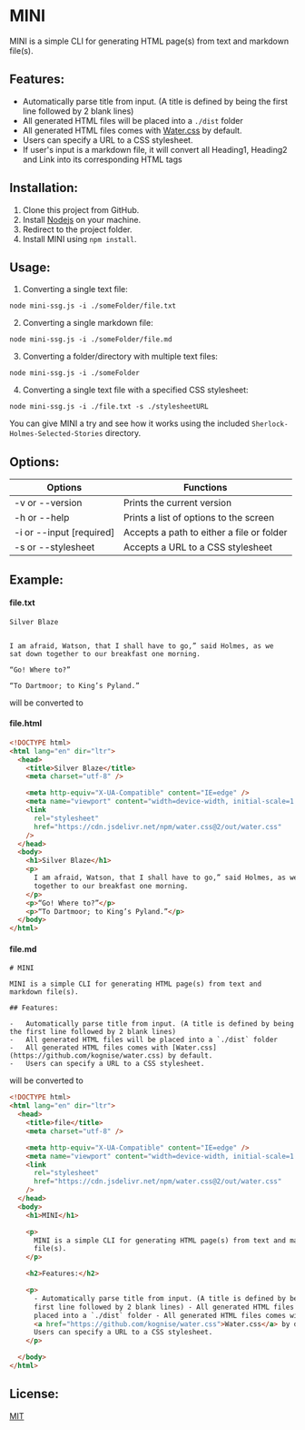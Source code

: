 # MINI

MINI is a simple CLI for generating HTML page(s) from text and markdown file(s).

## Features:

- Automatically parse title from input. (A title is defined by being the first line followed by 2 blank lines)
- All generated HTML files will be placed into a `./dist` folder
- All generated HTML files comes with [Water.css](https://github.com/kognise/water.css) by default.
- Users can specify a URL to a CSS stylesheet.
- If user's input is a markdown file, it will convert all Heading1, Heading2 and Link into its corresponding HTML tags

## Installation:

1. Clone this project from GitHub.
2. Install [Nodejs](https://nodejs.org/en/) on your machine.
3. Redirect to the project folder.
4. Install MINI using `npm install`.

## Usage:

1. Converting a single text file:

```
node mini-ssg.js -i ./someFolder/file.txt
```

2. Converting a single markdown file:

```
node mini-ssg.js -i ./someFolder/file.md
```

3. Converting a folder/directory with multiple text files:

```
node mini-ssg.js -i ./someFolder
```

4. Converting a single text file with a specified CSS stylesheet:

```
node mini-ssg.js -i ./file.txt -s ./stylesheetURL
```

You can give MINI a try and see how it works using the included `Sherlock-Holmes-Selected-Stories` directory.

## Options:

| Options                  | Functions                                 |
| ------------------------ | ----------------------------------------- |
| -v or --version          | Prints the current version                |
| -h or --help             | Prints a list of options to the screen    |
| -i or --input [required] | Accepts a path to either a file or folder |
| -s or --stylesheet       | Accepts a URL to a CSS stylesheet         |

## Example:

#### file.txt

```
Silver Blaze


I am afraid, Watson, that I shall have to go,” said Holmes, as we
sat down together to our breakfast one morning.

“Go! Where to?”

“To Dartmoor; to King’s Pyland.”
```

will be converted to

#### file.html

```html
<!DOCTYPE html>
<html lang="en" dir="ltr">
  <head>
    <title>Silver Blaze</title>
    <meta charset="utf-8" />

    <meta http-equiv="X-UA-Compatible" content="IE=edge" />
    <meta name="viewport" content="width=device-width, initial-scale=1.0" />
    <link
      rel="stylesheet"
      href="https://cdn.jsdelivr.net/npm/water.css@2/out/water.css"
    />
  </head>
  <body>
    <h1>Silver Blaze</h1>
    <p>
      I am afraid, Watson, that I shall have to go,” said Holmes, as we sat down
      together to our breakfast one morning.
    </p>
    <p>“Go! Where to?”</p>
    <p>“To Dartmoor; to King’s Pyland.”</p>
  </body>
</html>
```

#### file.md

```
# MINI

MINI is a simple CLI for generating HTML page(s) from text and markdown file(s).

## Features:

-   Automatically parse title from input. (A title is defined by being the first line followed by 2 blank lines)
-   All generated HTML files will be placed into a `./dist` folder
-   All generated HTML files comes with [Water.css](https://github.com/kognise/water.css) by default.
-   Users can specify a URL to a CSS stylesheet.
```

will be converted to

```html
<!DOCTYPE html>
<html lang="en" dir="ltr">
  <head>
    <title>file</title>
    <meta charset="utf-8" />

    <meta http-equiv="X-UA-Compatible" content="IE=edge" />
    <meta name="viewport" content="width=device-width, initial-scale=1.0" />
    <link
      rel="stylesheet"
      href="https://cdn.jsdelivr.net/npm/water.css@2/out/water.css"
    />
  </head>
  <body>
    <h1>MINI</h1>

    <p>
      MINI is a simple CLI for generating HTML page(s) from text and markdown
      file(s).
    </p>

    <h2>Features:</h2>

    <p>
      - Automatically parse title from input. (A title is defined by being the
      first line followed by 2 blank lines) - All generated HTML files will be
      placed into a `./dist` folder - All generated HTML files comes with
      <a href="https://github.com/kognise/water.css">Water.css</a> by default. -
      Users can specify a URL to a CSS stylesheet.
    </p>

  </body>
</html>
```

## License:

[MIT](https://choosealicense.com/licenses/mit/)
